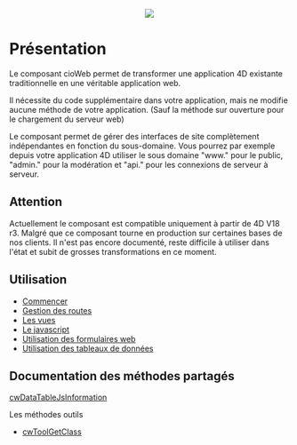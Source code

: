 <p align="center"><a href="http://www.connect-io.fr" target="_blank">
    <img src="http://www.connect-io.fr/uploads/3/logo-base.png">
</a></p>


# Présentation
Le composant cioWeb permet de transformer une application 4D existante traditionnelle en une véritable application web.

Il nécessite du code supplémentaire dans votre application, mais ne modifie aucune méthode de votre application. (Sauf la méthode sur ouverture pour le chargement du serveur web)

Le composant permet de gérer des interfaces de site complètement indépendantes en fonction du sous-domaine. Vous pourrez par exemple depuis votre application 4D utiliser le sous domaine "www." pour le public, "admin." pour la modération et "api." pour les connexions de serveur à serveur.

## Attention
Actuellement le composant est compatible uniquement à partir de 4D V18 r3.
Malgré que ce composant tourne en production sur certaines bases de nos clients. Il n'est pas encore documenté, reste difficile à utiliser dans l'état et subit de grosses transformations en ce moment.

## Utilisation

* [Commencer](Documentation/commencer.md)
* [Gestion des routes](Documentation/route.md)
* [Les vues](Documentation/vue.md)
* [Le javascript](Documentation/javascript.md)
* [Utilisation des formulaires web](Documentation/formulaire.md)
* [Utilisation des tableaux de données](Documentation/datatable.md)

## Documentation des méthodes partagés

[cwDataTableJsInformation](Documentation/Methods/cwDataTableJsInformation.md)

Les méthodes outils
* [cwToolGetClass](Documentation/Methods/cwToolGetClass.md)

